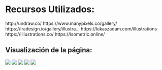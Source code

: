 <h1>Recursos Utilizados:</h1>
http://undraw.co/
https://www.manypixels.co/gallery/
https://iradesign.io/gallery/illustra...
https://lukaszadam.com/illustrations
https://illlustrations.co/
https://isometric.online/

<h2>Visualización de la página:</h2>
<img src="https://media.discordapp.net/attachments/682164127237668864/860525351217528852/unknown.png?width=1193&height=671">
<img src="https://media.discordapp.net/attachments/682164127237668864/860525401172738058/unknown.png?width=1193&height=671">
<img src="https://media.discordapp.net/attachments/682164127237668864/860525542125993984/unknown.png?width=1193&height=671">
<img src="https://media.discordapp.net/attachments/682164127237668864/860525609577742356/unknown.png?width=1193&height=671">
<img src="https://media.discordapp.net/attachments/682164127237668864/860525723915124766/unknown.png?width=1193&height=671">
